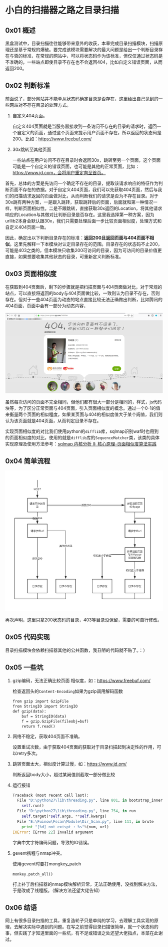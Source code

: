 # 小白的扫描器之路之目录扫描

## 0x01 概述

​	黑盒测试中，目录扫描往往能够带来意外的收获，本章完成目录扫描模块，扫描原理还是基于常规的爆破。要完成该模块需要解决的最大问题是给出一个判断目录存在与否的标准，在常规的网站中，可以将状态码作为该标准，但仅仅通过状态码是不准确的，一些站点即使目录不存在也不会返回404，比如自定义错误页面，从而返回200。

## 0x02 判断标准

​	前面说了，部分网站并不能单从状态码确定目录是否存在，这里给出自己见到的一些网站对不存在目录的处理方式。

1. 自定义404页面。

   自定义404页面就是当服务器接收到一条访问不存在的目录的请求时，返回一个自定义的页面，通过这个页面来提示用户页面不存在，所以返回的状态码是200。比如：https://www.freebuf.com/

2. 30x跳转至其他页面

   一些站点在用户访问不存在目录时会返回30x，跳转至另一个页面，这个页面可能是一个自定义的错误页面，也可能是其他的正常页面，比如：https://www.jd.com，会将用户重定向至首页。

首先，总体的方案是先访问一个确定不存在的目录，提取该请求响应的特征作为判断页面不存在的依据。对于自定义404页面，我们可以先获取404页面，然后与我们的扫描请求返回的页面做对比，从而判断我们的请求是否为不存在目录。对于30x跳有两种方案，一是跟入跳转，获取跳转后的页面，后面就和第一种情况一样，判断页面相似性。二是不跟跳转，直接获取30x返回的Location，将其他请求响应的Location与其做对比判断目录是否存在。这里我选择第一种方案，因为urllib2本身会默认跟30x，我们只需要处理后面一步比较页面相似度，处理方式和自定义404页面一致。

因此，确定出以下判断目录存在的标准：**返回200且返回页面与404页面不相似**。这里先解释一下本模块对认定目录存在的范围。目录存在的状态码不止200，可能是403之类的，但本模块只收集200可访问的目录，因为可访问的目录价值更直接，如果想要收集其他状态的目录，可重新定义判断标准。

##  0x03 页面相似度

​	在获取到404页面后，剩下的步骤就是把扫描页面与404页面做对比，对于常规的站点，可以直接将返回的body与404页面做比较，一致则认为目录不存在，否则存在。但对于一些404页面为动态的站点直接比较无法正确做出判断，比如腾讯的404页面，页面中会有一部分为动态内容，

![](img\1.png)

​	虽然每次访问的页面不完全相同，但他们都有很大一部分是相同的，样式，js代码块等，为了区分正常页面与404页面，引入页面相似度的概念。通过一个0-1的值来衡量两个页面的相似程度，如果某页面与404的相似度值大于某个阙值，我们则认为该页面就是404页面，从而判定目录不存在。

​	实现页面相似度的对比我们使用python的`difflib`库，sqlmap识别waf时也用到的页面相似度的对比，使用的就是`difflib`库的`SequenceMatcher`类，该类的具体实现原理及使用方法参考：[sqlmap 内核分析 II: 核心原理-页面相似度算法实践](https://www.anquanke.com/post/id/159346)

## 0x04 简单流程

![](img\2.jpg)

再次声明，这里只拿200状态码的目录，403等目录没保留，需要的可自行修改。

## 0x05 代码实现

​	目录扫描模块会依赖扫描器其他的公共函数，我丑陋的代码就不贴了。：）



## 0x05 一些坑

1. gzip编码，无法正确比较页面 相似度，如：https://www.freebuf.com/

   检查返回头的`Content-Encoding`如果为gzip调用解码函数

   ```
   from gzip import GzipFile
   from StringIO import StringIO
   def gzip(data):
       buf = StringIO(data)
       f = gzip.GzipFile(fileobj=buf)
       return f.read()
   ```

2. 网络不稳定，获取404页面不准确。

   设置重试次数，由于获取404页面的获取对于目录扫描起到决定性的作用，可以retry多次。

3. 跳转页面太大，相似度计算过慢，如：https://www.jd.om/

   判断返回body大小，超过某阙值则截取一部分做比较

4. 运行报错

   ```python
   Traceback (most recent call last):
     File "D:\python27\lib\threading.py", line 801, in bootstrap_inner
       self.run()
     File "D:\python27\lib\threading.py", line 754, in run
       self.target(*self.args, **self.kwargs)
     File "E:\Fuinow\Fscan\Module\Dir_Scan.py", line 111, in brute
       print "[%d] not exispt : %s"%(num, url)
   IOError: [Errno 22] Invalid argument
   ```

   字典中文字符编码问题，导致的IO错误。

5. gevent携程与nmap冲突。

   使用gevent时要打mongkey_patch

   `monkey.patch_all()`

   打上补丁后扫描器的nmap模块解析异常，无法正确使用，没找到解决方法，于是改成了线程版。（解决方法还望大佬告知）

## 0x06 结语

   网上有很多目录扫描的工具，重复造轮子只是单纯的学习，去理解工具实现的原理，去解决实际中遇到的问题。在写之前觉得目录扫描很简单，就一个状态码的事，但实践了才知道里面的一些坑，有不足或错误之处还望大佬指点，本菜在此谢过。

